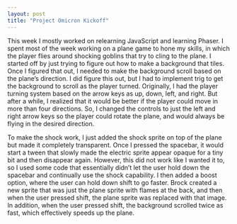```yaml
---
layout: post
title: "Project Omicron Kickoff"
---
```


This week I mostly worked on relearning JavaScript and learning Phaser. I spent most of the week working on a plane game to hone my skills, in which the player flies around shocking goblins that try to cling to the plane. I started off by just trying to figure out how to make a background that tiles. Once I figured that out, I needed to make the background scroll based on the plane’s direction. I did figure this out, but I had to implement trig to get the background to scroll as the player turned. Originally, I had the player turning system based on the arrow keys as up, down, left, and right. But after a while, I realized that it would be better if the player could move in more than four directions. So, I changed the controls to just the left and right arrow keys so the player could rotate the plane, and would always be flying in the desired direction.

To make the shock work, I just added the shock sprite on top of the plane but made it completely transparent. Once I pressed the spacebar, it would start a tween that slowly made the electric sprite appear opaque for a tiny bit and then disappear again. However, this did not work like I wanted it to, so I used some code that essentially didn’t let the user hold down the spacebar and continually use the shock capability. I then added a boost option, where the user can hold down shift to go faster. Brock created a new sprite that was just the plane sprite with flames at the back, and then when the user pressed shift, the plane sprite was replaced with that image. In addition, when the user pressed shift, the background scrolled twice as fast, which effectively speeds up the plane.